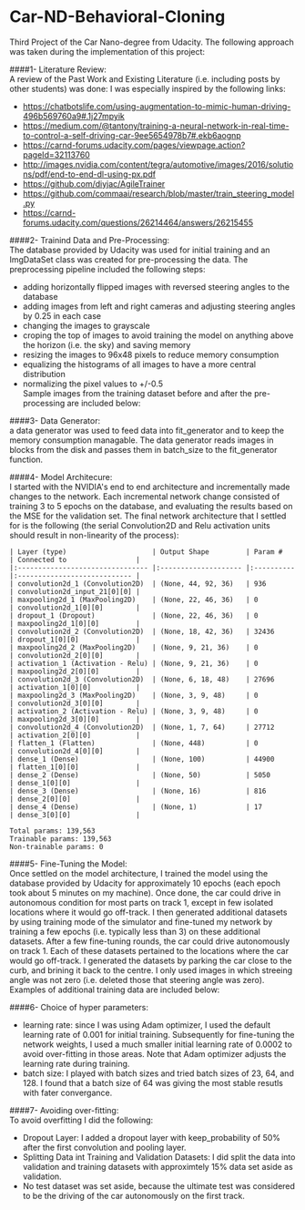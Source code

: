 # Car-ND-Behavioral-Cloning

Third Project of the Car Nano-degree from Udacity. The following approach was taken during the implementation of this project:

####1- Literature Review:  
A review of the Past Work and Existing Literature (i.e. including posts by other students) was done:
I was especially inspired by the following links:  
   * https://chatbotslife.com/using-augmentation-to-mimic-human-driving-496b569760a9#.1j27mpyik  
   * https://medium.com/@tantony/training-a-neural-network-in-real-time-to-control-a-self-driving-car-9ee5654978b7#.ekb6aognp  
   * https://carnd-forums.udacity.com/pages/viewpage.action?pageId=32113760  
   * http://images.nvidia.com/content/tegra/automotive/images/2016/solutions/pdf/end-to-end-dl-using-px.pdf  
   * https://github.com/diyjac/AgileTrainer  
   * https://github.com/commaai/research/blob/master/train_steering_model.py  
   * https://carnd-forums.udacity.com/questions/26214464/answers/26215455  

####2- Trainind Data and Pre-Processing:  
The database provided by Udacity was used for initial training and an ImgDataSet class was created for pre-processing the data. The preprocessing pipeline included the following steps:
   * adding horizontally flipped images with reversed steering angles to the database  
   * adding images from left and right cameras and adjusting steering angles by 0.25 in each case  
   * changing the images to grayscale  
   * croping the top of images to avoid training the model on anything above the horizon (i.e. the sky) and saving memory  
   * resizing the images to 96x48 pixels to reduce memory consumption  
   * equalizing the histograms of all images to have a more central distribution  
   * normalizing the pixel values to +/-0.5  
   Sample images from the training dataset before and after the pre-processing are included below:  

####3- Data Generator:  
a data generator was used to feed data into fit_generator and to keep the memory consumption managable. The data generator reads images in blocks from the disk and passes them in batch_size to the fit_generator function.

####4- Model Architecure:  
I started with the NVIDIA's end to end architecture and incrementally made changes to the network. Each incremental network change consisted of training 3 to 5 epochs on the database, and evaluating the results based on the MSE for the validation set. The final network architecture that I settled for is the following (the serial Convolution2D and Relu activation units should result in non-linearity of the process):  

	| Layer (type)                     | Output Shape         | Param #    | Connected to                 |     
	|:-------------------------------- |:-------------------- |:---------- |:---------------------------- |     
	| convolution2d_1 (Convolution2D)  | (None, 44, 92, 36)   | 936        | convolution2d_input_21[0][0] |     
	| maxpooling2d_1 (MaxPooling2D)    | (None, 22, 46, 36)   | 0          | convolution2d_1[0][0]        |     
	| dropout_1 (Dropout)              | (None, 22, 46, 36)   | 0          | maxpooling2d_1[0][0]         |     
	| convolution2d_2 (Convolution2D)  | (None, 18, 42, 36)   | 32436      | dropout_1[0][0]              |     
	| maxpooling2d_2 (MaxPooling2D)    | (None, 9, 21, 36)    | 0          | convolution2d_2[0][0]        |     
	| activation_1 (Activation - Relu) | (None, 9, 21, 36)    | 0          | maxpooling2d_2[0][0]         |     
	| convolution2d_3 (Convolution2D)  | (None, 6, 18, 48)    | 27696      | activation_1[0][0]           |     
	| maxpooling2d_3 (MaxPooling2D)    | (None, 3, 9, 48)     | 0          | convolution2d_3[0][0]        |     
	| activation_2 (Activation - Relu) | (None, 3, 9, 48)     | 0          | maxpooling2d_3[0][0]         |     
	| convolution2d_4 (Convolution2D)  | (None, 1, 7, 64)     | 27712      | activation_2[0][0]           |     
	| flatten_1 (Flatten)              | (None, 448)          | 0          | convolution2d_4[0][0]        |     
	| dense_1 (Dense)                  | (None, 100)          | 44900      | flatten_1[0][0]              |     
	| dense_2 (Dense)                  | (None, 50)           | 5050       | dense_1[0][0]                |     
	| dense_3 (Dense)                  | (None, 16)           | 816        | dense_2[0][0]                |     
	| dense_4 (Dense)                  | (None, 1)            | 17         | dense_3[0][0]                |     

	Total params: 139,563
	Trainable params: 139,563
	Non-trainable params: 0
	

####5- Fine-Tuning the Model:  
Once settled on the model architecture, I trained the model using the database provided by Udacity for approximately 10 epochs (each epoch took about 5 minutes on my machine). Once done, the car could drive in autonomous condition for most parts on track 1, except in few isolated locations where it would go off-track. I then generated additional datasets by using training mode of the simulator and fine-tuned my network by training a few epochs (i.e. typically less than 3) on these additional datasets. After a few fine-tuning rounds, the car could drive autonomously on track 1. Each of these datasets pertained to the locations where the car would go off-track. I generated the datasets by parking the car close to the curb, and brining it back to the centre. I only used images in which streeing angle was not zero (i.e. deleted those that steering angle was zero). Examples of additional training data are included below:

####6- Choice of hyper parameters:   
   * learning rate: since I was using Adam optimizer, I used the default learning rate of 0.001 for initial training. Subsequently for fine-tuning the network weights, I used a much smaller initial learning rate of 0.0002 to avoid over-fitting in those areas. Note that Adam optimizer adjusts the learning rate during training.  
   * batch size: I played with batch sizes and tried batch sizes of 23, 64, and 128. I found that a batch size of 64 was giving the most stable resutls with fater convergance.
    
####7- Avoiding over-fitting:  
To avoid overfitting I did the following:
   * Dropout Layer: I added a dropout layer with keep_probability of 50% after the first convolution and pooling layer. 
   * Splitting Data int Training and Validation Datasets: I did split the data into validation and training datasets with approximtely 15% data set aside as validation.
   * No test dataset was set aside, because the ultimate test was considered to be the driving of the car autonomously on the first track.
	
